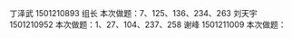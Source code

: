 丁泽武  1501210893 组长 本次做题：7、125、136、234、263
刘天宇  1501210952 本次做题：1、27、104、237、258
谢峰    1501211009 本次做题：


